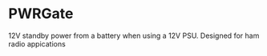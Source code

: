 # PWRGate
12V standby power from a battery when using a 12V PSU. Designed for ham radio appications
